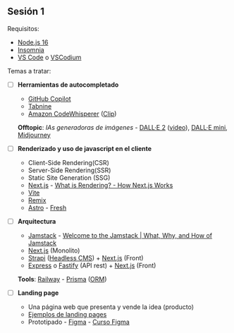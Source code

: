 ## Sesión 1

Requisitos:

- [Node.js 16](https://nodejs.org/)
- [Insomnia](https://insomnia.rest/)
- [VS Code](https://code.visualstudio.com/) o [VSCodium](https://www.vscodium.com/)

Temas a tratar:

- [ ] **Herramientas de autocompletado**

  - [GitHub Copilot](https://copilot.github.com/)
  - [Tabnine](https://tabnine.com/)
  - [Amazon CodeWhisperer](https://aws.amazon.com/codewhisperer/) ([Clip](https://clips.twitch.tv/SmilingMagnificentMallardVoteYea-y-j5qJ_XojTG-pJ1))

  **Offtopic**: _IAs generadoras de imágenes_ - [DALL·E 2](https://openai.com/dall-e-2/) ([video](https://youtu.be/bP8HRYLd0lE)), [DALL·E mini](https://huggingface.co/spaces/dalle-mini/dalle-mini), [Midjourney](https://www.midjourney.com/)

- [ ] **Renderizado y uso de javascript en el cliente**

  - Client-Side Rendering(CSR)
  - Server-Side Rendering(SSR)
  - Static Site Generation (SSG)
  - [Next.js](https://nextjs.org/) - [What is Rendering? - How Next.js Works](https://nextjs.org/learn/foundations/how-nextjs-works/rendering)
  - [Vite](https://vitejs.dev/)
  - [Remix](https://remix.run/)
  - [Astro](https://astro.build/) - [Fresh](https://fresh.deno.dev/)

- [ ] **Arquitectura**

  - [Jamstack](https://jamstack.org/) - [Welcome to the Jamstack | What, Why, and How of Jamstack](https://www.netlify.com/jamstack/)
  - [Next.js](https://nextjs.org/) (Monolito)
  - [Strapi](https://strapi.io/) ([Headless CMS](https://ed.team/blog/que-es-un-headless-cms-y-en-que-se-diferencia-de-un-cms-comun)) + [Next.js](https://nextjs.org/) (Front)
  - [Express](https://expressjs.com/) o [Fastify](https://www.fastify.io/) (API rest) + [Next.js](https://nextjs.org/) (Front)

  **Tools**: [Railway](https://railway.app/) - [Prisma](https://www.prisma.io/) ([ORM](https://programarfacil.com/blog/que-es-un-orm/))

- [ ] **Landing page**
  - Una página web que presenta y vende la idea (producto)
  - [Ejemplos de landing pages](https://blog.hubspot.es/website/landing-page-ejemplos)
  - Prototipado - [Figma](https://www.figma.com/) - [Curso Figma](https://www.youtube.com/playlist?list=PLvq-jIkSeTUbpfewvbKLhHctdkgadAy-K)
